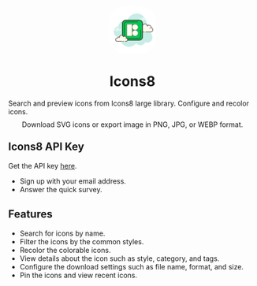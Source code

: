 <div style="display: flex; justify-content: space-around;">
  <img src="./media/Icons8-Art.svg" style="width: 96px; border-radius: 32px;"/>
</div>

<h1 style="display: flex; justify-content: space-around;">Icons8</h1>

<p style="display: flex; justify-content: space-around;">
Search and preview icons from Icons8 large library. Configure and recolor icons. 
</p>
<p style="display: flex; justify-content: space-around; line-height: 0.5;">
Download SVG icons or export image in PNG, JPG, or WEBP format.
</p>

## Icons8 API Key

Get the API key [here](https://developers.icons8.com).

* Sign up with your email address. 
* Answer the quick survey. 

## Features 

* Search for icons by name. 
* Filter the icons by the common styles. 
* Recolor the colorable icons. 
* View details about the icon such as style, category, and tags.
* Configure the download settings such as file name, format, and size. 
* Pin the icons and view recent icons. 
